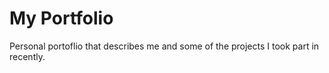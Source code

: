 # My Portfolio  
Personal portoflio that describes me and some of the projects I took part in recently. 
